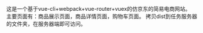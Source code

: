 这是一个基于vue-cli+webpack+vue-router+vuex的仿京东的简易电商网站。
主要页面有：商品展示页面，商品详情页面，购物车页面。
拷贝dist到任务服务器的文件夹，在服务器端即可访问。
